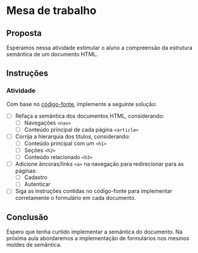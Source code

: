 # Mesa de trabalho

## Proposta 

Esperamos nessa atividade estimular o aluno a compreensão da estrutura semântica de um documento HTML.

## Instruções

### Atividade

Com base no [código-fonte](./atividade/), implemente a seguinte solução:

- [ ] Refaça a semântica dos documentos HTML, considerando:
    - [ ] Navegações `<nav>`
    - [ ] Conteúdo principal de cada página `<article>`

- [ ] Corrija a hierarquia dos títulos, considerando:
    - [ ] Conteúdo principal com um `<h1>`
    - [ ] Seções `<h2>`
    - [ ] Conteúdo relacionado `<h3>`

- [ ] Adicione âncoras/links `<a>` na navegação para redirecionar para as páginas:
    - [ ] Cadastro
    - [ ] Autenticar

- [ ] Siga as instruções contidas no código-fonte para implementar corretamente o formulário em cada documento.

## Conclusão

Espero que tenha curtido implementar a semântica do documento. Na próxima aula abordaremos a implementação de formulários nos mesmos moldes de semântica.
